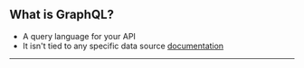 ## What is GraphQL?
- A query language for your API
- It isn't tied to any specific data source
[documentation](https://graphql.org/learn)
---
